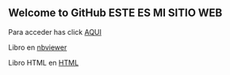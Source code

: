 ## Welcome to GitHub ESTE ES MI SITIO WEB

Para acceder has click [AQUI](ejerciciodiego.ipynb)

Libro en [nbviewer](http://nbviewer.jupyter.org/github/diealex22/demo/blob/master/Ejerciciodiego.ipynb)

Libro HTML en [HTML](/Ejerciciodiego.html)

